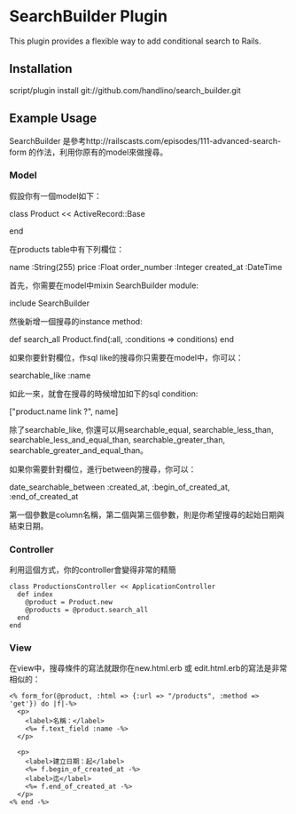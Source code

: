 SearchBuilder Plugin
=============================

This plugin provides a flexible way to add conditional search to Rails.

Installation
-----------------------------

script/plugin install git://github.com/handlino/search_builder.git

Example Usage
-----------------------------

SearchBuilder 是參考http://railscasts.com/episodes/111-advanced-search-form 的作法，利用你原有的model來做搜尋。

### Model

假設你有一個model如下：

  class Product << ActiveRecord::Base
    
  end

在products table中有下列欄位：

  name :String(255)
  price :Float
  order_number :Integer
  created_at :DateTime

首先，你需要在model中mixin SearchBuilder module:

  include SearchBuilder

然後新增一個搜尋的instance method:
  

  def search_all
    Product.find(:all, :conditions => conditions)
  end

如果你要針對欄位，作sql like的搜尋你只需要在model中，你可以：

  searchable_like :name

如此一來，就會在搜尋的時候增加如下的sql condition:
  
  ["product.name link ?", name]

除了searchable_like, 你還可以用searchable_equal, searchable_less_than, searchable_less_and_equal_than, searchable_greater_than, searchable_greater_and_equal_than。

如果你需要針對欄位，進行between的搜尋，你可以：

  date_searchable_between :created_at, :begin_of_created_at, :end_of_created_at

第一個參數是column名稱，第二個與第三個參數，則是你希望搜尋的起始日期與結束日期。


### Controller

  利用這個方式，你的controller會變得非常的精簡

    class ProductionsController << ApplicationController
      def index
        @product = Product.new
        @products = @product.search_all
      end
    end

### View

  在view中，搜尋條件的寫法就跟你在new.html.erb 或 edit.html.erb的寫法是非常相似的：

    <% form_for(@product, :html => {:url => "/products", :method => 'get'}) do |f|-%>
      <p>
        <label>名稱：</label>
        <%= f.text_field :name -%>
      </p>
    
      <p>
        <label>建立日期：起</label>
        <%= f.begin_of_created_at -%>
        <label>迄</label>
        <%= f.end_of_created_at -%>
      </p>
    <% end -%>


